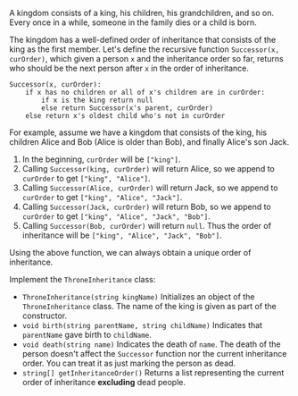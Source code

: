 A kingdom consists of a king, his children, his grandchildren, and so on. Every once in a while, someone in the family dies or a child is born.

The kingdom has a well-defined order of inheritance that consists of the king as the first member. Let's define the recursive function `Successor(x, curOrder)`, which given a person `x` and the inheritance order so far, returns who should be the next person after `x` in the order of inheritance.

```
Successor(x, curOrder):
    if x has no children or all of x's children are in curOrder:
        if x is the king return null
        else return Successor(x's parent, curOrder)
    else return x's oldest child who's not in curOrder
```

For example, assume we have a kingdom that consists of the king, his children Alice and Bob (Alice is older than Bob), and finally Alice's son Jack.

1. In the beginning, `curOrder` will be `["king"]`.
2. Calling `Successor(king, curOrder)` will return Alice, so we append to `curOrder` to get `["king", "Alice"]`.
3. Calling `Successor(Alice, curOrder)` will return Jack, so we append to `curOrder` to get `["king", "Alice", "Jack"]`.
4. Calling `Successor(Jack, curOrder)` will return Bob, so we append to `curOrder` to get `["king", "Alice", "Jack", "Bob"]`.
5. Calling `Successor(Bob, curOrder)` will return `null`. Thus the order of inheritance will be `["king", "Alice", "Jack", "Bob"]`.

Using the above function, we can always obtain a unique order of inheritance.

Implement the `ThroneInheritance` class:

- `ThroneInheritance(string kingName)` Initializes an object of the `ThroneInheritance` class. The name of the king is given as part of the constructor.
- `void birth(string parentName, string childName)` Indicates that `parentName` gave birth to `childName`.
- `void death(string name)` Indicates the death of `name`. The death of the person doesn't affect the `Successor` function nor the current inheritance order. You can treat it as just marking the person as dead.
- `string[] getInheritanceOrder()` Returns a list representing the current order of inheritance **excluding** dead people.